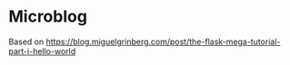 # Microblog
Based on https://blog.miguelgrinberg.com/post/the-flask-mega-tutorial-part-i-hello-world